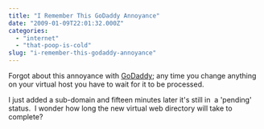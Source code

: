 ```yaml
---
title: "I Remember This GoDaddy Annoyance"
date: "2009-01-09T22:01:32.000Z"
categories: 
  - "internet"
  - "that-poop-is-cold"
slug: "i-remember-this-godaddy-annoyance"
---
```


Forgot about this annoyance with [GoDaddy](http://www.godaddy.com); any time you change anything on your virtual host you have to wait for it to be processed.

I just added a sub-domain and fifteen minutes later it's still in  a 'pending' status.  I wonder how long the new virtual web directory will take to complete?

